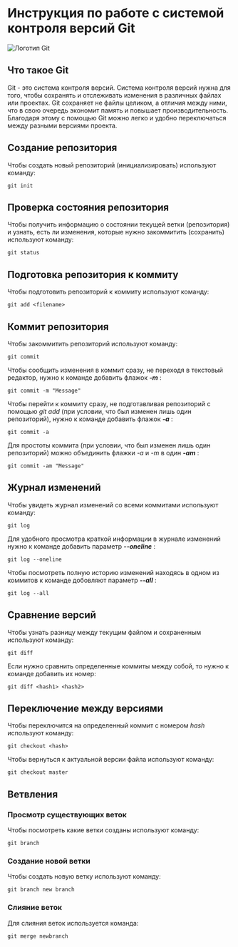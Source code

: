 # **Инструкция по работе с системой контроля версий Git**

![Логотип Git](git.JPG)

## Что такое Git

Git - это система контроля версий. Система контроля версий нужна для того, чтобы сохранять и отслеживать изменения в различных файлах или проектах. Git сохраняет не файлы целиком, а отличия между ними, что в свою очередь экономит память и повышает производительность. Благодаря этому с помощью Git можно легко и удобно переключаться между разными версиями проекта.

## Создание репозитория

Чтобы создать новый репозиторий (инициализировать) используют команду:

    git init

## Проверка состояния репозитория

Чтобы получить информацию о состоянии текущей ветки (репозитория) и узнать, есть ли изменения, которые нужно закоммитить (сохранить) используют команду:

    git status

## Подготовка репозитория к коммиту

Чтобы подготовить репозиторий к коммиту используют команду:

    git add <filename>

## Коммит репозитория

Чтобы закоммитить репозиторий используют команду:
    
    git commit

Чтобы сообщить изменения в коммит сразу, не переходя в текстовый редактор, нужно к команде добавить флажок **_-m_** :

    git commit -m "Message"

Чтобы перейти к коммиту сразу, не подготавливая репозиторий с помощью *git add* (при условии, что был изменен лишь один репозиторий), нужно к команде добавить флажок **_-a_** :

    git commit -a

Для простоты коммита (при условии, что был изменен лишь один репозиторий) можно объединить флажки _-a_ и *-m* в один __*-am*__ :

    git commit -am "Message"

## Журнал изменений

Чтобы увидеть журнал изменений со всеми коммитами используют команду:

    git log

Для удобного просмотра краткой информации в журнале изменений нужно к команде добавить параметр **_--oneline_** :

    git log --oneline

Чтобы посмотреть полную историю изменений находясь в одном из коммитов к команде добовляют параметр __*--all*__ :

    git log --all

## Сравнение версий

Чтобы узнать разницу между текущим файлом и сохраненным используют команду:

    git diff

Если нужно сравнить определенные коммиты между собой, то нужно к команде добавить их номер:

    git diff <hash1> <hash2>

## Переключение между версиями

Чтобы переключится на определенный коммит с номером _hash_ используют команду:

    git checkout <hash>

Чтобы вернуться к актуальной версии файла используют команду:

    git checkout master

## Ветвления

### Просмотр существующих веток

Чтобы посмотреть какие ветки созданы используют команду:

    git branch

### Создание новой ветки

Чтобы создать новую ветку используют команду:

    git branch new branch

### Слияние веток

Для слияния веток используется команда:

    git merge newbranch
